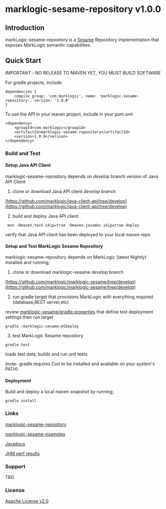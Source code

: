 # marklogic-sesame-repository v1.0.0

## Introduction

markLogic-sesame-repository is a [Sesame](http://rdf4j.org/) Repository implementation that exposes MarkLogic semantic capabilities.

## Quick Start

_IMPORTANT_ - NO RELEASE TO MAVEN YET, YOU MUST BUILD SOFTWARE

For gradle projects, include:

```
dependencies {
    compile group: 'com.marklogic', name: 'marklogic-sesame-repository', version: '1.0.0'
}
```

To use the API in your maven project, include in your pom.xml:

```
<dependency>
    <groupId>com.marklogic</groupId>
    <artifactId>marklogic-sesame-repository</artifactId>
    <version>1.0.0</version>
</dependency>
```

### Build and Test


#### Setup Java API Client

marklogic-sesame-repository depends on _develop_ branch version of Java API Client

1) clone or download Java API client _develop_ branch

[https://github.com/marklogic/java-client-api/tree/develop](https://github.com/marklogic/java-client-api/tree/develop)


2) build and deploy Java API client

```
 mvn -Dmaven.test.skip=true -Dmaven.javadoc.skip=true deploy
 ```

verify that Java API client has been deployed to your local maven repo.


#### Setup and Test MarkLogic Sesame Repository

marklogic-sesame-repository depends on MarkLogic (latest Nightly) installed and running;

1) clone or download marklogic-sesame _develop_ branch

[https://github.com/marklogic/marklogic-sesame/tree/develop](https://github.com/marklogic/marklogic-sesame/tree/develop)

2) run gradle target that provisions MarkLogic with everything required (database,REST server,etc)

review [marklogic-sesame/gradle.properties](marklogic-sesame/gradle.properties) that define test deployment settings then run target
```
gradle :marklogic-sesame:mlDeploy
```

3) test MarkLogic Sesame repository

```
gradle test

```
loads test data, builds and run unit tests.

(note- gradle requires Curl to be installed and available on your system's PATH)

#### Deployment

Build and deploy a local maven snapshot by running;

```
gradle install

```

### Links

[marklogic-sesame-repository](https://github.com/marklogic/marklogic-sesame)

[marklogic-sesame-examples](https://github.com/marklogic/marklogic-sesame/tree/develop/marklogic-sesame-examples)

[Javadocs](http://marklogic.github.io/marklogic-sesame/marklogic-sesame/build/docs/javadoc/)

[JHM perf results](http://marklogic.github.io/marklogic-sesame/marklogic-sesame/build/reports/jhm/human.txt)

### Support

TBD

### License

[Apache License v2.0](LICENSE)

